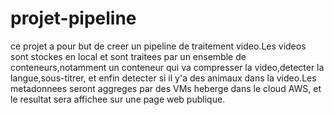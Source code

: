 # projet-pipeline
ce projet a pour but de creer un pipeline de traitement video.Les videos sont stockes en local et sont traitees par un ensemble de conteneurs,notamment un conteneur qui va compresser la video,detecter la langue,sous-titrer, et enfin detecter si il y'a des animaux dans la video.Les metadonnees seront aggreges par des VMs heberge dans le cloud AWS, et le resultat sera affichee sur une page web publique.
